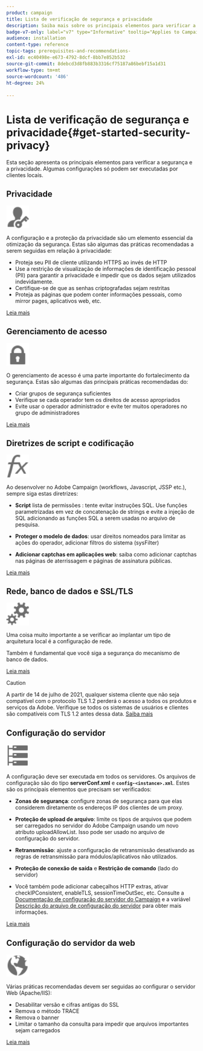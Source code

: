 ```yaml
---
product: campaign
title: Lista de verificação de segurança e privacidade
description: Saiba mais sobre os principais elementos para verificar a segurança e a privacidade
badge-v7-only: label="v7" type="Informative" tooltip="Applies to Campaign Classic v7 only"
audience: installation
content-type: reference
topic-tags: prerequisites-and-recommendations-
exl-id: ec40498e-e673-4792-8dcf-8bb7e852b532
source-git-commit: 8debcd3d8fb883b3316cf75187a86bebf15a1d31
workflow-type: tm+mt
source-wordcount: '486'
ht-degree: 24%

---
```


# Lista de verificação de segurança e privacidade{#get-started-security-privacy}



Esta seção apresenta os principais elementos para verificar a segurança e a privacidade. Algumas configurações só podem ser executadas por clientes locais.

## Privacidade

<img src="assets/do-not-localize/icon_privacy.svg" width="60px">

A configuração e a proteção da privacidade são um elemento essencial da otimização da segurança. Estas são algumas das práticas recomendadas a serem seguidas em relação à privacidade:

* Proteja seu PII de cliente utilizando HTTPS ao invés de HTTP
* Use a restrição de visualização de informações de identificação pessoal (PII) para garantir a privacidade e impedir que os dados sejam utilizados indevidamente.
* Certifique-se de que as senhas criptografadas sejam restritas
* Proteja as páginas que podem conter informações pessoais, como mirror pages, aplicativos web, etc.

[Leia mais](../../installation/using/privacy.md)

## Gerenciamento de acesso

<img src="assets/do-not-localize/icon_access.svg" width="60px">

O gerenciamento de acesso é uma parte importante do fortalecimento da segurança. Estas são algumas das principais práticas recomendadas do:

* Criar grupos de segurança suficientes
* Verifique se cada operador tem os direitos de acesso apropriados
* Evite usar o operador administrador e evite ter muitos operadores no grupo de administradores

[Leia mais](../../installation/using/access-management.md)

## Diretrizes de script e codificação

<img src="assets/do-not-localize/icon_scripting.svg" width="60px">

Ao desenvolver no Adobe Campaign (workflows, Javascript, JSSP etc.), sempre siga estas diretrizes:

* **Script** lista de permissões : tente evitar instruções SQL. Use funções parametrizadas em vez de concatenação de strings e evite a injeção de SQL adicionando as funções SQL a serem usadas no arquivo de pesquisa.

* **Proteger o modelo de dados**: usar direitos nomeados para limitar as ações do operador, adicionar filtros do sistema (sysFilter)

* **Adicionar captchas em aplicações web**: saiba como adicionar captchas nas páginas de aterrissagem e páginas de assinatura públicas.

[Leia mais](../../installation/using/scripting-coding-guidelines.md)

## Rede, banco de dados e SSL/TLS

<img src="assets/do-not-localize/icon_network.svg" width="60px">

Uma coisa muito importante a se verificar ao implantar um tipo de arquitetura local é a configuração de rede.

Também é fundamental que você siga a segurança do mecanismo de banco de dados.

[Leia mais](../../installation/using/network-database.md)

>[!CAUTION]
>
>A partir de 14 de julho de 2021, qualquer sistema cliente que não seja compatível com o protocolo TLS 1.2 perderá o acesso a todos os produtos e serviços da Adobe. Verifique se todos os sistemas de usuários e clientes são compatíveis com TLS 1.2 antes dessa data. [Saiba mais](https://helpx.adobe.com/x-productkb/multi/eol-tls-support.html)

## Configuração do servidor

<img src="assets/do-not-localize/icon_server.svg" width="60px">

A configuração deve ser executada em todos os servidores. Os arquivos de configuração são do tipo **serverConf.xml** e **`config-<instance>.xml`**. Estes são os principais elementos que precisam ser verificados:

* **Zonas de segurança**: configure zonas de segurança para que elas considerem diretamente os endereços IP dos clientes de um proxy.

* **Proteção de upload de arquivo**: limite os tipos de arquivos que podem ser carregados no servidor do Adobe Campaign usando um novo atributo uploadAllowList. Isso pode ser usado no arquivo de configuração do servidor.

* **Retransmissão**: ajuste a configuração de retransmissão desativando as regras de retransmissão para módulos/aplicativos não utilizados.

* **Proteção de conexão de saída** e **Restrição de comando** (lado do servidor)

* Você também pode adicionar cabeçalhos HTTP extras, ativar checkIPConsistent, enableTLS, sessionTimeOutSec, etc. Consulte a [Documentação de configuração do servidor do Campaign](../../installation/using/configuring-campaign-server.md) e a variável [Descrição do arquivo de configuração do servidor](../../installation/using/the-server-configuration-file.md) para obter mais informações.

[Leia mais](../../installation/using/server-configuration.md)

## Configuração do servidor da web

<img src="assets/do-not-localize/icon_web.svg" width="60px">

Várias práticas recomendadas devem ser seguidas ao configurar o servidor Web (Apache/IIS):

* Desabilitar versão e cifras antigas do SSL
* Remova o método TRACE
* Remova o banner
* Limitar o tamanho da consulta para impedir que arquivos importantes sejam carregados

[Leia mais](../../installation/using/web-server-configuration.md)
